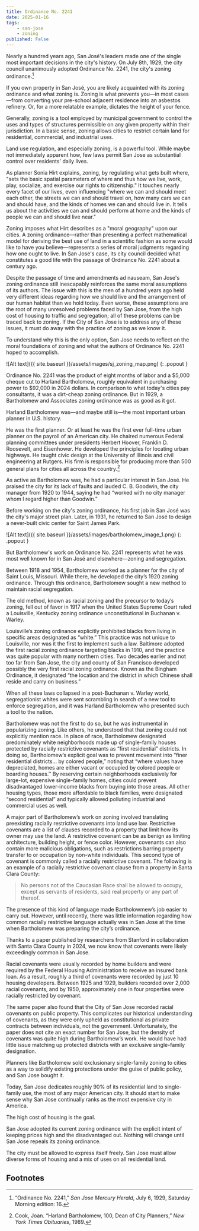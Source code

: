 ```yaml
---
title: Ordinance No. 2241
date: 2025-01-16
tags:
    - san-jose
    - zoning
published: False
---
```

Nearly a hundred years ago, San José's leaders made one of the single most important decisions in the city's history. On July 8th, 1929, the city council unanimously adopted Ordinance No. 2241, the city's zoning ordinance.[^1]

If you own property in San José, you are likely acquainted with its zoning ordinance and what zoning is. Zoning is what prevents you—in most cases—from converting your pre-school adjacent residence into an asbestos refinery. Or, for a more relatable example, dictates the height of your fence.

Generally, zoning is a tool employed by municipal government to control the uses and types of structures permissible on any given property within their jurisdiction. In a basic sense, zoning allows cities to restrict certain land for residential, commercial, and industrial uses.

Land use regulation, and especially zoning, is a powerful tool. While maybe not immediately apparent how, few laws permit San Jose as substantial control over residents' daily lives.

As planner Sonia Hirt explains, zoning, by regulating what gets built where, "sets the basic spatial parameters of where and thus how we live, work, play, socialize, and exercise our rights to citizenship." It touches nearly every facet of our lives, even influencing "where we can and should meet each other, the streets we can and should travel on, how many cars we can and should have, and the kinds of homes we can and should live in. It tells us about the activities we can and should perform at home and the kinds of people we can and should live near."

Zoning imposes what Hirt describes as a "moral geography" upon our cities. A zoning ordinance—rather than presenting a perfect mathematical model for deriving the best use of land in a scientific fashion as some would like to have you believe—represents a series of moral judgments regarding how one ought to live. In San Jose's case, its city council decided what constitutes a good life with the passage of Ordinance No. 2241 about a century ago.

Despite the passage of time and amendments ad nauseam, San Jose's zoning ordinance still inescapably reinforces the same moral assumptions of its authors. The issue with this is the men of a hundred years ago held very different ideas regarding how we should live and the arrangement of our human habitat than we hold today. Even worse, these assumptions are the root of many unresolved problems faced by San Jose, from the high cost of housing to traffic and segregation; all of these problems can be traced back to zoning. If the City of San Jose is to address any of these issues, it must do away with the practice of zoning as we know it.

To understand why this is the only option, San Jose needs to reflect on the moral foundations of zoning and what the authors of Ordinance No. 2241 hoped to accomplish.

![Alt text]({{ site.baseurl }}/assets/images/sj_zoning_map.png)
{: .popout }

Ordinance No. 2241 was the product of eight months of labor and a $5,000 cheque cut to Harland Bartholomew, roughly equivalent in purchasing power to $92,000 in 2024 dollars. In comparison to what today's cities pay consultants, it was a dirt-cheap zoning ordinance. But in 1929, a Bartholomew and Associates zoning ordinance was as good as it got.

Harland Bartholomew was—and maybe still is—the most important urban planner in U.S. history.

He was the first planner. Or at least he was the first ever full-time urban planner on the payroll of an American city. He chaired numerous Federal planning committees under presidents Herbert Hoover, Franklin D. Roosevelt, and Eisenhower. He developed the principles for locating urban highways. He taught civic design at the University of Illinois and civil engineering at Rutgers. His firm is responsible for producing more than 500 general plans for cities all across the country.[^2]

As active as Bartholomew was, he had a particular interest in San José. He praised the city for its lack of faults and lauded C. B. Goodwin, the city manager from 1920 to 1944, saying he had “worked with no city manager whom I regard higher than Goodwin.”

Before working on the city's zoning ordinance, his first job in San José was the city's major street plan. Later, in 1931, he returned to San José to design a never-built civic center for Saint James Park.

![Alt text]({{ site.baseurl }}/assets/images/bartholomew_image_1.png)
{: .popout }

But Bartholomew's work on Ordinance No. 2241 represents what he was most well known for in San José and elsewhere—zoning and segregation.

Between 1918 and 1954, Bartholomew worked as a planner for the city of Saint Louis, Missouri. While there, he developed the city’s 1920 zoning ordinance. Through this ordinance, Bartholomew sought a new method to maintain racial segregation.

The old method, known as racial zoning and the precursor to today’s zoning, fell out of favor in 1917 when the United States Supreme Court ruled a Louisville, Kentucky zoning ordinance unconstitutional in Buchanan v. Warley. 

Louisville’s zoning ordinance explicitly prohibited blacks from living in specific areas designated as “white.” This practice was not unique to Louisville, nor was it the first to implement such a law. Baltimore adopted the first racial zoning ordinance targeting blacks in 1910, and the practice was quite popular with many northern cities. Two decades earlier and not too far from San Jose, the city and county of San Francisco developed possibly the very first racial zoning ordinance. Known as the Bingham Ordinance, it designated “the location and the district in which Chinese shall reside and carry on business.”

When all these laws collapsed in a post-Buchanan v. Warley world, segregationist whites were sent scrambling in search of a new tool to enforce segregation, and it was Harland Bartholomew who presented such a tool to the nation.

Bartholomew was not the first to do so, but he was instrumental in popularizing zoning. Like others, he understood that that zoning could not explicitly mention race. In place of race, Bartholomew designated predominately white neighborhoods made up of single-family houses protected by racially restrictive covenants as “first residential” districts. In doing so, Bartholomew’s explicit goal was to prevent movement into “finer residential districts… by colored people,” noting that “where values have depreciated, homes are either vacant or occupied by colored people or boarding houses.’’ By reserving certain neighborhoods exclusively for large-lot, expensive single-family homes, cities could prevent disadvantaged lower-income blacks from buying into those areas. All other housing types, those more affordable to black families, were designated “second residential” and typically allowed polluting industrial and commercial uses as well.

A major part of Bartholomew’s work on zoning involved translating preexisting racially restrictive covenants into land use law. Restrictive covenants are a list of clauses recorded to a property that limit how its owner may use the land. A restrictive covenant can be as benign as limiting architecture, building height, or fence color. However, covenants can also contain more malicious obligations, such as restrictions barring property transfer to or occupation by non-white individuals. This second type of covenant is commonly called a racially restrictive covenant. The following is an example of a racially restrictive covenant clause from a property in  Santa Clara County:

> No persons not of the Caucasian Race shall be allowed to occupy, except as servants of residents, said real property or any part of thereof.

The presence of this kind of language made Bartholowmew’s job easier to carry out. However, until recently, there was little information regarding how common racially restrictive language actually was in San Jose at the time when Bartholomew was preparing the city’s ordinance.

Thanks to a paper published by researchers from Stanford in collaboration with Santa Clara County in 2024, we now know that covenants were likely exceedingly common in San Jose.

Racial covenants were usually recorded by home builders and were required by the Federal Housing Administration to receive an insured bank loan. As a result, roughly a third of covenants were recorded by just 10 housing developers. Between 1925 and 1929, builders recorded over 2,000 racial covenants, and by 1950, approximately one in four properties were racially restricted by covenant.

The same paper also found that the City of San Jose recorded racial covenants on public property. This complicates our historical understanding of covenants, as they were only upheld as constitutional as private contracts between individuals, not the government.
Unfortunately, the paper does not cite an exact number for San Jose, but the density of covenants was quite high during Bartholomew’s work. He would have had little issue matching up protected districts with an exclusive single-family designation.

Planners like Bartholomew sold exclusionary single-family zoning to cities as a way to solidify existing protections under the guise of public policy, and San Jose bought it.

Today, San Jose dedicates roughly 90% of its residential land to single-family use, the most of any major American city. It should start to make sense why San Jose continually ranks as the most expensive city in America.

The high cost of housing is the goal.

San Jose adopted its current zoning ordinance with the explicit intent of keeping prices high and the disadvantaged out. Nothing will change until San Jose repeals its zoning ordinance.

The city must be allowed to express itself freely. San Jose must allow diverse forms of housing and a mix of uses on all residential land.

## Footnotes

[^1]: “Ordinance No. 2241,” *San Jose Mercury Herald*, July 6, 1929, Saturday Morning edition: 16.

[^2]: Cook, Joan. “Harland Bartholomew, 100, Dean of City Planners,” *New York Times Obituaries*, 1989.

[^3]: Benton, Mark. “‘Just the Way Things Are Around Here’: Racial Segregation, Critical Junctures, and Path Dependence in Saint Louis.” _Journal of Urban History_ 44, no. 6 (November 1, 2018): 1113–30. [https://doi.org/10.1177/0096144217696988](https://doi.org/10.1177/0096144217696988).
